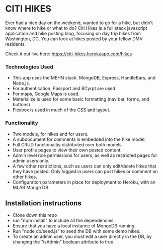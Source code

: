 # CITI HIKES

Ever had a nice day on the weekend, wanted to go for a hike, but didn’t know where to hike or what to do? Citi Hikes is a full stack javascript application and hike posting blog, focusing on day trip hikes from Washington, DC. You can look at hikes posted by your fellow DMV residents.

Check it out live here: https://citi-hikes.herokuapp.com/hikes

### Technologies Used
* This app uses the MEHN stack. MongoDB, Express, HandleBars, and Node.js.
* For authentication, Passport and BCyrpt are used.
* For maps, Google Maps is used.
* Materialize is used for some basic formatting (nav bar, forms, and buttons)
* Flexbox is used in much of the CSS and layout.

### Functionality
* Two models, for hikes and for users.
* A subdocument for comments is embedded into the hike model.
* Full CRUD functionaltiy distributed over both models.
* User profile pages to view their own posted content.
* Admin level role permissions for users, as well as restricted pages for admin users only.
* A few other restrictions, such as users can only edit/delete hikes that they have posted. Only logged in users can post hikes or comment on other hikes.
* Configuration parameters in place for deployment to Heroku, with an MLAB Mongo DB.

## Installation instructions
* Clone down this repo
* run "npm install" to include all the dependencies.
* Ensure that you have a local instance of MongoDB running.
* Run "node db/seed.js" to seed the DB with some demo hikes.
* To create an admin user, you must edit a user directly in the DB, by changing the "isAdmin" boolean attribute to true.